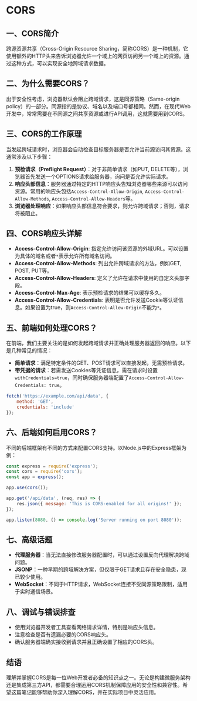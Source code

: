 # CORS

## 一、CORS简介
跨源资源共享（Cross-Origin Resource Sharing，简称CORS）是一种机制，它使用额外的HTTP头来告诉浏览器允许一个域上的网页访问另一个域上的资源。通过这种方式，可以实现安全地跨域请求数据。

## 二、为什么需要CORS？
出于安全性考虑，浏览器默认会阻止跨域请求，这是同源策略（Same-origin policy）的一部分。同源指的是协议、域名以及端口号都相同。然而，在现代Web开发中，常常需要在不同源之间共享资源或进行API调用，这就需要用到CORS。

## 三、CORS的工作原理
当发起跨域请求时，浏览器会自动检查目标服务器是否允许当前源访问其资源。这通常涉及以下步骤：
1. **预检请求（Preflight Request）**：对于非简单请求（如PUT, DELETE等），浏览器首先发送一个OPTIONS请求给服务器，询问是否允许实际请求。
2. **响应头部信息**：服务器通过特定的HTTP响应头告知浏览器哪些来源可以访问资源。常用的响应头包括`Access-Control-Allow-Origin`, `Access-Control-Allow-Methods`, `Access-Control-Allow-Headers`等。
3. **浏览器处理响应**：如果响应头部信息符合要求，则允许跨域请求；否则，请求将被阻止。

## 四、CORS响应头详解
- **Access-Control-Allow-Origin**: 指定允许访问该资源的外域URL。可以设置为具体的域名或者`*`表示允许所有域名访问。
- **Access-Control-Allow-Methods**: 列出允许跨域请求的方法，例如GET, POST, PUT等。
- **Access-Control-Allow-Headers**: 定义了允许在请求中使用的自定义头部字段。
- **Access-Control-Max-Age**: 表示预检请求的结果可以缓存多久。
- **Access-Control-Allow-Credentials**: 表明是否允许发送Cookie等认证信息。如果设置为true，则`Access-Control-Allow-Origin`不能为`*`。

## 五、前端如何处理CORS？
在前端，我们主要关注的是如何发起跨域请求并正确处理服务器返回的响应。以下是几种常见的情况：

- **简单请求**：满足特定条件的GET、POST请求可以直接发起，无需预检请求。
- **带凭据的请求**：若需发送Cookies等凭证信息，需在请求时设置`withCredentials=true`，同时确保服务器端配置了`Access-Control-Allow-Credentials: true`。

```javascript
fetch('https://example.com/api/data', {
    method: 'GET',
    credentials: 'include'
});
```

## 六、后端如何启用CORS？
不同的后端框架有不同的方式来配置CORS支持。以Node.js中的Express框架为例：

```javascript
const express = require('express');
const cors = require('cors');
const app = express();

app.use(cors());

app.get('/api/data', (req, res) => {
    res.json({ message: 'This is CORS-enabled for all origins!' });
});

app.listen(8080, () => console.log('Server running on port 8080'));
```

## 七、高级话题
- **代理服务器**：当无法直接修改服务器配置时，可以通过设置反向代理解决跨域问题。
- **JSONP**：一种早期的跨域解决方案，但仅限于GET请求且存在安全隐患，现已较少使用。
- **WebSocket**：不同于HTTP请求，WebSocket连接不受同源策略限制，适用于实时通信场景。

## 八、调试与错误排查
- 使用浏览器开发者工具查看网络请求详情，特别是响应头信息。
- 注意检查是否有遗漏必要的CORS响应头。
- 确认服务器端确实接收到请求并且正确设置了相应的CORS头。

## 结语
理解并掌握CORS是每一位Web开发者必备的知识点之一。无论是构建微服务架构还是集成第三方API，都需要合理运用CORS机制保障应用的安全性和兼容性。希望这篇笔记能够帮助你深入理解CORS，并在实际项目中灵活应用。
